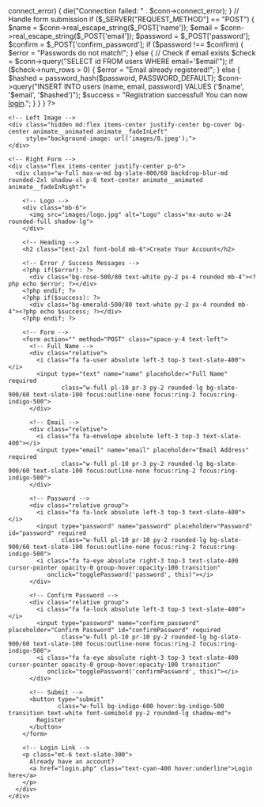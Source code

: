 <?php
session_start();
$error = "";
$success = "";

// MySQLi connection
$host = "localhost";
$user = "root";
$pass = "";
$db   = "nema-music";

$conn = new mysqli($host, $user, $pass, $db);
if ($conn->connect_error) {
    die("Connection failed: " . $conn->connect_error);
}

// Handle form submission
if ($_SERVER["REQUEST_METHOD"] == "POST") {
    $name     = $conn->real_escape_string($_POST['name']);
    $email    = $conn->real_escape_string($_POST['email']);
    $password = $_POST['password'];
    $confirm  = $_POST['confirm_password'];

    if ($password !== $confirm) {
        $error = "Passwords do not match!";
    } else {
        // Check if email exists
        $check = $conn->query("SELECT id FROM users WHERE email='$email'");
        if ($check->num_rows > 0) {
            $error = "Email already registered!";
        } else {
            $hashed = password_hash($password, PASSWORD_DEFAULT);
            $conn->query("INSERT INTO users (name, email, password) VALUES ('$name', '$email', '$hashed')");
            $success = "Registration successful! You can now <a href='login.php' class='text-cyan-400 underline'>login</a>.";
        }
    }
}
?>

<!DOCTYPE html>
<html lang="en">
<head>
  <meta charset="UTF-8">
  <meta name="viewport" content="width=device-width, initial-scale=1.0">
  <title>TRICK-TUNES  - Register</title>
  <script src="https://cdn.tailwindcss.com"></script>
  <link rel="stylesheet" href="https://cdnjs.cloudflare.com/ajax/libs/font-awesome/6.4.0/css/all.min.css"/>
  <link rel="stylesheet" href="https://cdnjs.cloudflare.com/ajax/libs/animate.css/4.1.1/animate.min.css"/>
</head>
<body class="h-screen w-full bg-gradient-to-r from-slate-900 via-indigo-900 to-purple-900 flex items-center justify-center">

  <div class="grid md:grid-cols-2 w-full h-full">

    <!-- Left Image -->
    <div class="hidden md:flex items-center justify-center bg-cover bg-center animate__animated animate__fadeInLeft"
         style="background-image: url('images/8.jpeg');">
    </div>

    <!-- Right Form -->
    <div class="flex items-center justify-center p-6">
      <div class="w-full max-w-md bg-slate-800/60 backdrop-blur-md rounded-2xl shadow-xl p-8 text-center animate__animated animate__fadeInRight">

        <!-- Logo -->
        <div class="mb-6">
          <img src="images/logo.jpg" alt="Logo" class="mx-auto w-24 rounded-full shadow-lg">
        </div>

        <!-- Heading -->
        <h2 class="text-2xl font-bold mb-6">Create Your Account</h2>

        <!-- Error / Success Messages -->
        <?php if($error): ?>
          <div class="bg-rose-500/80 text-white py-2 px-4 rounded mb-4"><?php echo $error; ?></div>
        <?php endif; ?>
        <?php if($success): ?>
          <div class="bg-emerald-500/80 text-white py-2 px-4 rounded mb-4"><?php echo $success; ?></div>
        <?php endif; ?>

        <!-- Form -->
        <form action="" method="POST" class="space-y-4 text-left">
          <!-- Full Name -->
          <div class="relative">
            <i class="fa fa-user absolute left-3 top-3 text-slate-400"></i>
            <input type="text" name="name" placeholder="Full Name" required
                   class="w-full pl-10 pr-3 py-2 rounded-lg bg-slate-900/60 text-slate-100 focus:outline-none focus:ring-2 focus:ring-indigo-500">
          </div>

          <!-- Email -->
          <div class="relative">
            <i class="fa fa-envelope absolute left-3 top-3 text-slate-400"></i>
            <input type="email" name="email" placeholder="Email Address" required
                   class="w-full pl-10 pr-3 py-2 rounded-lg bg-slate-900/60 text-slate-100 focus:outline-none focus:ring-2 focus:ring-indigo-500">
          </div>

          <!-- Password -->
          <div class="relative group">
            <i class="fa fa-lock absolute left-3 top-3 text-slate-400"></i>
            <input type="password" name="password" placeholder="Password" id="password" required
                   class="w-full pl-10 pr-10 py-2 rounded-lg bg-slate-900/60 text-slate-100 focus:outline-none focus:ring-2 focus:ring-indigo-500">
            <i class="fa fa-eye absolute right-3 top-3 text-slate-400 cursor-pointer opacity-0 group-hover:opacity-100 transition"
               onclick="togglePassword('password', this)"></i>
          </div>

          <!-- Confirm Password -->
          <div class="relative group">
            <i class="fa fa-lock absolute left-3 top-3 text-slate-400"></i>
            <input type="password" name="confirm_password" placeholder="Confirm Password" id="confirmPassword" required
                   class="w-full pl-10 pr-10 py-2 rounded-lg bg-slate-900/60 text-slate-100 focus:outline-none focus:ring-2 focus:ring-indigo-500">
            <i class="fa fa-eye absolute right-3 top-3 text-slate-400 cursor-pointer opacity-0 group-hover:opacity-100 transition"
               onclick="togglePassword('confirmPassword', this)"></i>
          </div>

          <!-- Submit -->
          <button type="submit"
                  class="w-full bg-indigo-600 hover:bg-indigo-500 transition text-white font-semibold py-2 rounded-lg shadow-md">
            Register
          </button>
        </form>

        <!-- Login Link -->
        <p class="mt-6 text-slate-300">
          Already have an account?
          <a href="login.php" class="text-cyan-400 hover:underline">Login here</a>
        </p>
      </div>
    </div>
  </div>

  <!-- JavaScript for Show/Hide Password -->
  <script>
    function togglePassword(fieldId, icon) {
      const input = document.getElementById(fieldId);
      if (input.type === "password") {
        input.type = "text";
        icon.classList.remove('fa-eye');
        icon.classList.add('fa-eye-slash');
      } else {
        input.type = "password";
        icon.classList.remove('fa-eye-slash');
        icon.classList.add('fa-eye');
      }
    }
  </script>

</body>
</html>
